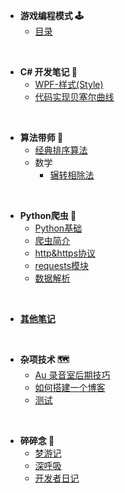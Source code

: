 - **游戏编程模式 🕹**
  - [目录](/zh-cn/gameProgrammingPatterns/README.md)

<br/>

- **C# 开发笔记 👴**
  - [WPF-样式(Style)](/zh-cn/CSharp/WPF_Style.md)
  - [代码实现贝塞尔曲线](/zh-cn/CSharp/Besier.md)

<br/>

- **算法带师 🔑**
  - [经典排序算法](/zh-cn/Algorithm/Sequence.md)
  - 数学
    - [辗转相除法](/zh-cn/Algorithm/math/辗转相除法)

<br/>

- **Python爬虫 🐾**
  - [Python基础](/zh-cn/pythonBot/0.Python.md)
  - [爬虫简介](/zh-cn/pythonBot/1.README.md) 
  - [http&https协议](/zh-cn/pythonBot/2.http&https协议.md)
  - [requests模块](/zh-cn/pythonBot/3.request.md)
  - [数据解析](/zh-cn/pythonBot/4.数据解析.md)

<br/>

- [**其他笔记**](/zh-cn/Others.md)

<br/>

- **杂项技术 🗺**
  - [Au 录音室后期技巧](/zh-cn/tech/audition.md)
  - [如何搭建一个博客](/zh-cn/tech/如何搭建一个博客.md)
  - [测试](/zh-cn/tech/test.md)

<br/>

- **碎碎念 🤣**
  - [梦游记](/zh-cn/chat/梦游记.md)
  - [深呼吸](/zh-cn/chat/深呼吸.md)
  - [开发者日记](/zh-cn/chat/开发者日记.md)

<br/>